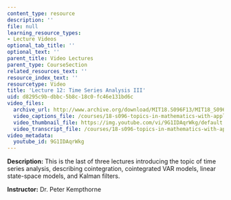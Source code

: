 ```yaml
---
content_type: resource
description: ''
file: null
learning_resource_types:
- Lecture Videos
optional_tab_title: ''
optional_text: ''
parent_title: Video Lectures
parent_type: CourseSection
related_resources_text: ''
resource_index_text: ''
resourcetype: Video
title: 'Lecture 12: Time Series Analysis III'
uid: d8295c9b-dbbc-5b8c-18c0-fc46e131bd6c
video_files:
  archive_url: http://www.archive.org/download/MIT18.S096F13/MIT18_S096F13_lec12_300k.mp4
  video_captions_file: /courses/18-s096-topics-in-mathematics-with-applications-in-finance-fall-2013/a2034520f0a65da7bbaf6570795082cd_9G1IDAqrWkg.vtt
  video_thumbnail_file: https://img.youtube.com/vi/9G1IDAqrWkg/default.jpg
  video_transcript_file: /courses/18-s096-topics-in-mathematics-with-applications-in-finance-fall-2013/62029aee95b5e1cea62e5c9de977693e_9G1IDAqrWkg.pdf
video_metadata:
  youtube_id: 9G1IDAqrWkg
---
```


**Description:** This is the last of three lectures introducing the topic of time series analysis, describing cointegration, cointegrated VAR models, linear state-space models, and Kalman filters.

**Instructor:** Dr. Peter Kempthorne